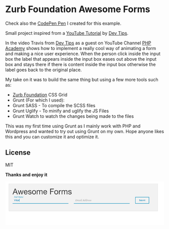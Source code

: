 # Zurb Foundation Awesome Forms

Check also the [CodePen Pen] I created for this example.

Small project inspired from a [YouTube Tutorial] by [Dev Tips].

In the video Travis from [Dev Tips] as a guest on YouTube Channel [PHP Academy] shows how to implement a really cool way of animating a form and making a nice user experience. When the person click inside the input box the label that appears inside the input box eases out above the input box and stays there if there is content inside the input box otherwise the label goes back to the original place.

My take on it was to build the same thing but using a few more tools such as:
 - [Zurb Foundation] CSS Grid
 - Grunt (For which I used):
  - Grunt SASS - To compile the SCSS files
  - Grunt Uglify - To minify and uglify the JS Files
  - Grunt Watch to watch the changes being made to the files

This was my first time using Grunt as I mainly work with PHP and Wordpress and wanted to try out using Grunt on my own. Hope anyone likes this and you can customize it and optimize it.

License
----
MIT

**Thanks and enjoy it**

![](screenshot.png)

[CodePen Pen]: http://codepen.io/vitor_faiante/pen/ogWLrw
[YouTube Tutorial]: https://www.youtube.com/watch?v=PBGfqGANYNI
[Dev Tips]: https://www.youtube.com/user/DevTipsForDesigners
[PHP Academy]: https://www.youtube.com/user/phpacademy
[Zurb Foundation]: http://foundation.zurb.com/index.html